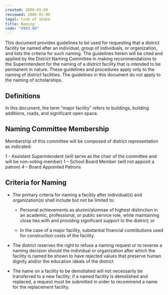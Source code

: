 ```yaml
---
created: 2006-01-09
reviewed: 2006-01-09
legal: Code of Idaho
title: Naming
code: "0903.00"
---
```


This document provides guidelines to be used for requesting that a district facility be named after an individual, group of individuals, or organization, and lists the criteria for such naming. The guidelines herein will be cited and applied by the District Naming Committee in making recommendations to the Superintendent for the naming of a district facility that is intended to be permanent in nature. These guidelines and procedures apply only to the naming of district facilities. The guidelines in this document do not apply to the naming of scholarships.

## Definitions

In this document, the term “major facility” refers to buildings, building additions, roads, and significant open space.

## Naming Committee Membership

Membership of this committee will be composed of district representation as indicated:

1 - Assistant Superintendent (will serve as the chair of the committee and will be non-voting member) 1 – School Board Member (will not appoint a patron) 4 – Board Appointed Patrons

## Criteria for Naming

- The primary criteria for naming a facility after individual(s) and organization(s) shall include but not be limited to:

    - Personal achievements as alumni/alumnae of highest distinction in an academic, professional, or     public service role, while maintaining close ties with and providing significant support to the     district; or

    - In the case of a major facility, substantial financial contributions used for construction costs of the     facility.

- The district reserves the right to refuse a naming request or to reverse a naming decision should the individual or organization after which the facility is named be shown to have rejected values that preserve human dignity and/or the education ideals of the district

- The name on a facility to be demolished will not necessarily be transferred to a new facility; if a named facility is demolished and replaced, a request must be submitted in order to recommend a name for the replacement facility.

